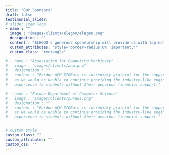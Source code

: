 ```yaml
---
title: "Our Sponsors"
draft: false
testimonial_slider:
# slider item loop
- name : ""
  image : "images/clients/elegoo/elegoo.png"
  designation : ""
  content : "ELEGOO's generous sponsorship will provide us with top-notch filaments, ensuring that our robots are built to last and perform at their best. As a leader in the 3D printing industry, ELEGOO offers a wide range of high-quality products, from 3D printers and filaments to resins and laser engravers. We are excited to incorporate their innovative solutions into our design process, confident that their support will elevate our competitive edge."
  custom_attributes: "style='border-radius:0% !important;'"
  custom_class: "rectangle"

# - name : "Association for Computing Machinery"
#   image : "images/clients/acm.png"
#   designation : ""
#   content : "Purdue ACM SIGBots is incredibly grateful for the support of the following organizations,
#   as we would be unable to continue providing the industry-like engineering and computer science
#   experience to students without their generous financial support."

# - name : "Purdue Department of Computer Science"
#   image : "images/clients/purdue.png"
#   designation : ""
#   content : "Purdue ACM SIGBots is incredibly grateful for the support of the following organizations,
#   as we would be unable to continue providing the industry-like engineering and computer science
#   experience to students without their generous financial support."


# custom style
custom_class: "" 
custom_attributes: "" 
custom_css: ""
---
```

